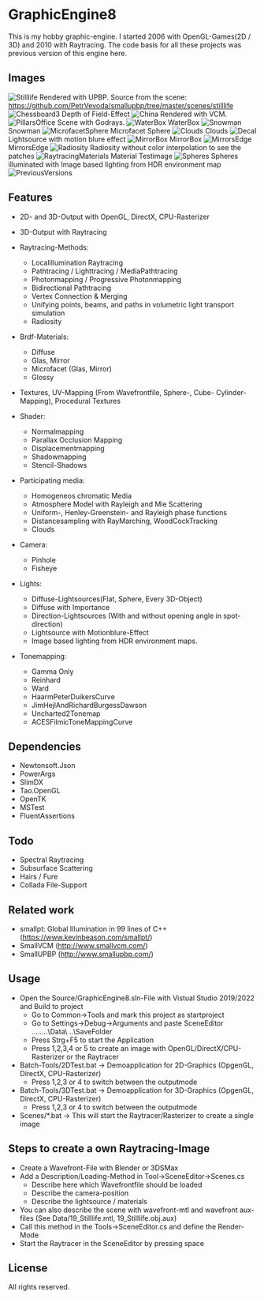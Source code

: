 GraphicEngine8
==============
This is my hobby graphic-engine. I started 2006 with OpenGL-Games(2D / 3D) and 2010 with Raytracing. The code basis for all these projects was previous version of this engine here. 

Images
------

![Stilllife](./ResultImages/Stilllife_50K.jpg)
Rendered with UPBP. Source from the scene: https://github.com/PetrVevoda/smallupbp/tree/master/scenes/stilllife
![Chessboard3](./ResultImages/Chessboard3.jpg)
Depth of Field-Effect
![China](./ResultImages/China100kVCM.jpg)
Rendered with VCM.
![PillarsOffice](./ResultImages/PillarsOffice_BeamTracer.jpg)
Scene with Godrays. 
![WaterBox](./ResultImages/WaterBox.JPG)
WaterBox
![Snowman](./ResultImages/Snowman2.jpg)
Snowman
![MicrofacetSphere](./ResultImages/MicrofacetSphere.jpg)
Microfacet Sphere
![Clouds](./ResultImages/Clouds_Spheres.jpg)
Clouds
![Decal](./ResultImages/Decal_250_Samples.jpg)
Lightsource with motion blure effect
![MirrorBox](./Scenes/05_MirrorCornellbox.jpg)
MirrorBox
![MirrorsEdge](./ResultImages/MirrorsEdge.jpg)
MirrorsEdge
![Radiosity](./ResultImages/Radiosity1.jpg)
Radiosity without color interpolation to see the patches
![RaytracingMaterials](./ResultImages/RaytracingMaterials2.jpg)
Material Testimage
![Spheres](./ResultImages/Spheres_IBL.jpg)
Spheres illuminated with Image based lighting from HDR environment map
![PreviousVersions](./ResultImages/Previous_GraphicEngine_Versions/PreviousVersions.jpg)


Features
--------
* 2D- and 3D-Output with OpenGL, DirectX, CPU-Rasterizer
* 3D-Output with Raytracing

* Raytracing-Methods:
	* Localillumination Raytracing
    * Pathtracing / Lighttracing / MediaPathtracing
	* Photonmapping / Progressive Photonmapping
	* Bidirectional Pathtracing
	* Vertex Connection & Merging
	* Unifying points, beams, and paths in volumetric light transport simulation
	* Radiosity

* Brdf-Materials:
	* Diffuse
    * Glas, Mirror
	* Microfacet (Glas, Mirror)
	* Glossy
	
* Textures, UV-Mapping (From Wavefrontfile, Sphere-, Cube- Cylinder-Mapping), Procedural Textures

* Shader:
	* Normalmapping
    * Parallax Occlusion Mapping
	* Displacementmapping
	* Shadowmapping
	* Stencil-Shadows
	
* Participating media:
	* Homogeneos chromatic Media 
	* Atmosphere Model with Rayleigh and Mie Scattering
	* Uniform-, Henley-Greenstein- and Rayleigh phase functions
	* Distancesampling with RayMarching, WoodCockTracking
	* Clouds
	
* Camera:
    * Pinhole
    * Fisheye
	
* Lights:
    * Diffuse-Lightsources(Flat, Sphere, Every 3D-Object)
	* Diffuse with Importance
	* Direction-Lightsources (With and without opening angle in spot-direction)
	* Lightsource with Motionblure-Effect
    * Image based lighting from HDR environment maps.
	
* Tonemapping:
	* Gamma Only
	* Reinhard
	* Ward
	* HaarmPeterDuikersCurve
	* JimHejlAndRichardBurgessDawson
	* Uncharted2Tonemap
	* ACESFilmicToneMappingCurve
	
Dependencies
------------
* Newtonsoft.Json
* PowerArgs
* SlimDX
* Tao.OpenGL
* OpenTK
* MSTest
* FluentAssertions

Todo
----
* Spectral Raytracing
* Subsurface Scattering
* Hairs / Fure
* Collada File-Support

Related work
------------
* smallpt: Global Illumination in 99 lines of C++ (https://www.kevinbeason.com/smallpt/)
* SmallVCM (http://www.smallvcm.com/)
* SmallUPBP (http://www.smallupbp.com/)

Usage
-----
* Open the Source/GraphicEngine8.sln-File with Vistual Studio 2019/2022 and Build to project
	* Go to Common->Tools and mark this project as startproject
	* Go to Settings->Debug->Arguments and paste SceneEditor ..\..\..\..\Data\ ..\SaveFolder
	* Press Strg+F5 to start the Application
	* Press 1,2,3,4 or 5 to create an image with OpenGL/DirectX/CPU-Rasterizer or the Raytracer
* Batch-Tools/2DTest.bat -> Demoapplication for 2D-Graphics (OpgenGL, DirectX, CPU-Rasterizer) 
	* Press 1,2,3 or 4 to switch between the outputmode
* Batch-Tools/3DTest.bat -> Demoapplication for 3D-Graphics (OpgenGL, DirectX, CPU-Rasterizer)
	* Press 1,2,3 or 4 to switch between the outputmode
* Scenes/*.bat -> This will start the Raytracer/Rasterizer to create a single image

Steps to create a own Raytracing-Image
--------------------------------------
* Create a Wavefront-File with Blender or 3DSMax
* Add a Description/Loading-Method in Tool->SceneEditor->Scenes.cs
	* Describe here which Wavefrontfile should be loaded
	* Describe the camera-position
	* Describe the lightsource / materials
* You can also describe the scene with wavefront-mtl and wavefront aux-files (See Data/19_Stilllife.mtl, 19_Stilllife.obj.aux)
* Call this method in the Tools->SceneEditor.cs and define the Render-Mode 
* Start the Raytracer in the SceneEditor by pressing space

License
-------

All rights reserved.
